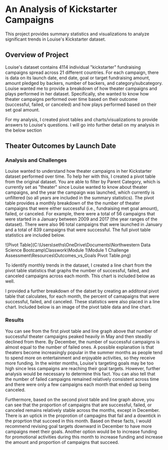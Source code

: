 # An Analysis of Kickstarter Campaigns
This project provides summary statistics and visualizations to analyze significant trends in Louise's Kickstarter dataset.

## Overview of Project
Louise's dataset contains 4114 individual "kickstarter" fundraising campaigns spread across 21 different countries. For each campaign, there is data on its launch date, end date, goal or target fundraising amount, amount pledged by backers, number of backers, and category/subcategory. Louise wanted me to provide a breakdown of how theater campaigns and plays performed in her dataset. Specifically, she wanted to know how theater campaigns performed over time based on their outcome (successful, failed, or canceled) and how plays performed based on their set goal amount. 

For my analysis, I created pivot tables and charts/visualizations to provide answers to Louise's questions. I will go into further detail on my analysis in the below section

## Theater Outcomes by Launch Date

### Analysis and Challenges
Louise wanted to understand how theater campaigns in her Kickstarter dataset performed over time. To help her with this, I created a pivot table from the original dataset. You are able to filter by Parent Category, which is currently set as "theater" since Louise wanted to know about theater campaigns, and the year the campaign was launched, which currently is unfiltered (so all years are included in the summary statistics). The pivot table provides a monthly breakdown of the the number of theater campaigns that were either successful (i.e., fundraising met goal amount), failed, or canceled. For example, there were a total of 56 campaigns that were started in a January between 2009 and 2017 (the year ranges of the dataset). There were also 96 total campaigns that were launched in January and a total of 839 campaigns that were successful. The full pivot table statistics are included below.

![Pivot Table](C:\Users\seths\OneDrive\Documents\Northwestern Data Science Bootcamp\Classwork\Module 1\Module 1 Challenge Assessment\Resources\Outcomes_vs_Goals Pivot Table.png)

To identify monthly trends in the dataset, I created a line chart from the pivot table statistics that graphs the number of successful, failed, and canceled campaigns across each month. This chart is included below as well. 


I provided a further breakdown of the datset by creating an additonal pivot table that calculates, for each month, the percent of camapaigns that were successful, failed, and canceled. These statistics were also placed in a line chart. Included below is an image of the pivot table data and line chart.  


### Results
You can see from the first pivot table and line graph above that number of successful theater campaigns peaked heavily in May and then steadily declined from there. By December, the number of successful campaigns is almost equal to the number of failed ones. A possible explanation is that theaters become increasingly popular in the summer months as people tend to spend more on entertainment and enjoyable activities, so they receive more funding. In the winter months, Louise's targeting goals may be too high since  less campaigns are reaching their goal targets. However, further analysis would be necessary to determine this fact. You can also tell that the number of failed campaigns remained relatively consistent across time and there were only a few campaigns each month that ended up being canceled. 

Furthermore, based on the second pivot table and line graph above, you can see that the proportion of campaigns that are successful, failed, or canceled remains relatively stable across the months, except in December. There is an uptick in the proprotion of campagins that fail and a downtick in the proprtion that succeed in this month. Based on these facts, I would recommend revising goal targets downward in December to have more campaigns meet their goals. Another option would be to increase funding for promotional activities during this month to increase funding and increase the amount and proportion of campaigns that succeed. 



